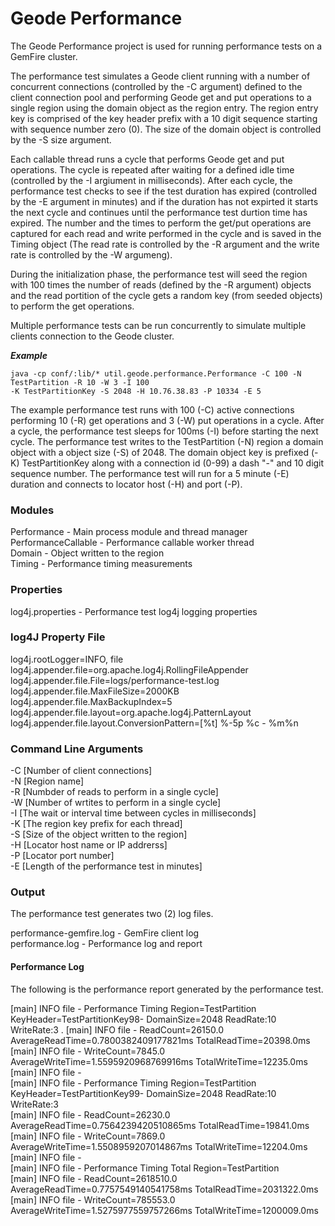 # Geode Performance #

The Geode Performance project is used for running performance tests on a GemFire cluster. 

The performance test simulates a Geode client running with a number of concurrent connections (controlled by the -C argument) defined to the client connection pool and performing Geode get and put operations to a single region using the domain object as the region entry. The region entry key is comprised of the key header prefix with a 10 digit sequence starting with sequence number zero (0). The size of the domain object is controlled by the -S size argument.

Each callable thread runs a cycle that performs Geode get and put operations. The cycle is repeated after waiting for a defined idle time (controlled by the -I argiument in milliseconds). After each cycle, the performance test checks to see if the test duration has expired (controlled by the -E argument in minutes) and if the duration has not expirted it starts the next cycle and continues until the performance test durtion time has expired. The number and the times to perform the get/put operations are captured for each read and write performed in the cycle and is saved in the Timing object (The read rate is controlled by the -R argument and the write rate is controlled by the -W argumeng).

During the initialization phase, the performance test will seed the region with 100 times the number of reads (defined by the -R argument) objects and the read portition of the cycle gets a random key (from seeded objects) to perform the get operations.

Multiple performance tests can be run concurrently to simulate multiple clients connection to the Geode cluster.

***Example***

    java -cp conf/:lib/* util.geode.performance.Performance -C 100 -N TestPartition -R 10 -W 3 -I 100  
    -K TestPartitionKey -S 2048 -H 10.76.38.83 -P 10334 -E 5

The example performance test runs with 100 (-C) active connections performing 10 (-R) get operations and 3 (-W) put operations in a cycle. After a cycle, the performance test sleeps for 100ms (-I) before starting the next cycle. The performance test writes to the TestPartition (-N) region a domain object with a object size (-S) of 2048. The domain object key is prefixed (-K) TestPartitionKey along with a connection id (0-99) a dash "-" and 10 digit sequence number. The performance test will run for a 5 minute (-E) duration and connects to locator host (-H) and port (-P).

### Modules ###

Performance - Main process module and thread manager  
PerformanceCallable - Performance callable worker thread  
Domain - Object written to the region  
Timing - Performance timing measurements

### Properties ###

log4j.properties - Performance test log4j logging properties  

### log4J Property File ###

log4j.rootLogger=INFO, file  
log4j.appender.file=org.apache.log4j.RollingFileAppender  
log4j.appender.file.File=logs/performance-test.log  
log4j.appender.file.MaxFileSize=2000KB  
log4j.appender.file.MaxBackupIndex=5  
log4j.appender.file.layout=org.apache.log4j.PatternLayout  
log4j.appender.file.layout.ConversionPattern=[%t] %-5p %c - %m%n  

### Command Line Arguments ###

-C [Number of client connections]  
-N [Region name]  
-R [Numbder of reads to perform in a single cycle]  
-W [Number of wrtites to perform in a single cycle]  
-I [The wait or interval time between cycles in milliseconds]  
-K [The region key prefix for each thread]  
-S [Size of the object written to the region]  
-H [Locator host name or IP addrerss]  
-P [Locator port number]  
-E [Length of the performance test in minutes]  

### Output ###

The performance test generates two (2) log files. 

performance-gemfire.log - GemFire client log  
performance.log - Performance log and report  

#### Performance Log ####

The following is the performance report generated by the performance test.

[main] INFO  file - Performance Timing Region=TestPartition KeyHeader=TestPartitionKey98- DomainSize=2048 ReadRate:10 WriteRate:3 . 
[main] INFO  file -      ReadCount=26150.0 AverageReadTime=0.7800382409177821ms TotalReadTime=20398.0ms  
[main] INFO  file -      WriteCount=7845.0 AverageWriteTime=1.5595920968769916ms TotalWriteTime=12235.0ms   
[main] INFO  file -  
[main] INFO  file - Performance Timing Region=TestPartition KeyHeader=TestPartitionKey99- DomainSize=2048 ReadRate:10 WriteRate:3    
[main] INFO  file -      ReadCount=26230.0 AverageReadTime=0.7564239420510865ms TotalReadTime=19841.0ms  
[main] INFO  file -      WriteCount=7869.0 AverageWriteTime=1.5508959207014867ms TotalWriteTime=12204.0ms  
[main] INFO  file -  
[main] INFO  file - Performance Timing Total Region=TestPartition  
[main] INFO  file -      ReadCount=2618510.0 AverageReadTime=0.7757549140541758ms TotalReadTime=2031322.0ms  
[main] INFO  file -      WriteCount=785553.0 AverageWriteTime=1.5275977559757266ms TotalWriteTime=1200009.0ms  
